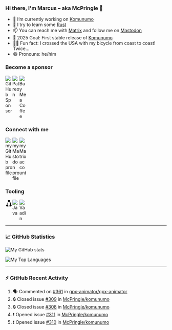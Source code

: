 ### Hi there, I'm Marcus – aka McPringle 👋

- 🔭 I’m currently working on [Komunumo](https://github.com/McPringle/komunumo)
- 🌱 I try to learn some [Rust](https://www.rust-lang.org/)
- 📫 You can reach me with [Matrix](https://matrix.to/#/@mcpringle:matrix.org) and follow me on [Mastodon](https://fosstodon.org/@McPringle)
- 🥅 2025 Goal: First stable release of [Komunumo](https://komunumo.org/)
- 🚴‍♂️ Fun fact: I crossed the USA with my bicycle from coast to coast! Twice...
- 😄 Pronouns: he/him


### Become a sponsor

[<img align="left" alt="GitHub Sponsor" title="GitHub Sponsor" width="22px" src="https://cdn.jsdelivr.net/npm/simple-icons@v3/icons/github.svg" />](https://github.com/sponsors/McPringle)
[<img align="left" alt="Patreon" title="Patreon" width="22px" src="https://cdn.jsdelivr.net/npm/simple-icons@v3/icons/patreon.svg" />](https://www.patreon.com/mcpringle)
[<img align="left" alt="Buy Me a Coffee" title="Buy Me a Coffee" width="22px" src="https://cdn.jsdelivr.net/npm/simple-icons@v3/icons/buymeacoffee.svg" />](https://www.buymeacoffee.com/McPringle)
<br clear="all"/>

### Connect with me

[<img align="left" alt="my GitHub profile" title="my GitHub profile" width="22px" src="https://cdn.jsdelivr.net/npm/simple-icons@v3/icons/github.svg" />][github]
[<img align="left" alt="my Mastodon profile" title="my Mastodon profile" width="22px" src="https://cdn.jsdelivr.net/npm/simple-icons@v3/icons/mastodon.svg" />][mastodon]
[<img align="left" alt="my Matrix account" title="my Matrix account" width="22px" src="https://cdn.jsdelivr.net/npm/simple-icons@v3/icons/matrix.svg" />][matrix]
<br clear="all"/>

### Tooling

[<img align="left" alt="Linux" title="Linux" width="22px" src="https://github.com/devicons/devicon/raw/master/icons/linux/linux-plain.svg" />][linux]
[<img align="left" alt="Java" title="Java" width="22px" src="https://www.svgrepo.com/show/106553/java.svg" />][java]
[<img align="left" alt="Vaadin" title="Vaadin" width="22px" src="https://seekicon.com/free-icon-download/vaadin_1.svg" />][vaadin]
<br clear="all"/>

---

### 📈 GitHub Statistics

![My GitHub stats](https://github-readme-stats.vercel.app/api?username=McPringle&count_private=true&show_icons=true)

![My Top Languages](https://github-readme-stats.vercel.app/api/top-langs/?username=McPringle&langs_count=5)

---

### ⚡ GitHub Recent Activity

<!--START_SECTION:activity-->
1. 🗣 Commented on [#361](https://github.com/gpx-animator/gpx-animator/issues/361#issuecomment-3398105656) in [gpx-animator/gpx-animator](https://github.com/gpx-animator/gpx-animator)
2. 🔒 Closed issue [#309](https://github.com/McPringle/komunumo/issues/309) in [McPringle/komunumo](https://github.com/McPringle/komunumo)
3. 🔒 Closed issue [#308](https://github.com/McPringle/komunumo/issues/308) in [McPringle/komunumo](https://github.com/McPringle/komunumo)
4. ❗ Opened issue [#311](https://github.com/McPringle/komunumo/issues/311) in [McPringle/komunumo](https://github.com/McPringle/komunumo)
5. ❗ Opened issue [#310](https://github.com/McPringle/komunumo/issues/310) in [McPringle/komunumo](https://github.com/McPringle/komunumo)
<!--END_SECTION:activity-->

[github]: https://github.com/McPringle/
[mastodon]: https://fosstodon.org/@McPringle
[matrix]: https://matrix.to/#/@mcpringle:matrix.org
[linux]: https://en.wikipedia.org/wiki/Linux
[java]: https://en.wikipedia.org/wiki/Java_(programming_language)
[vaadin]: https://en.wikipedia.org/wiki/Vaadin
